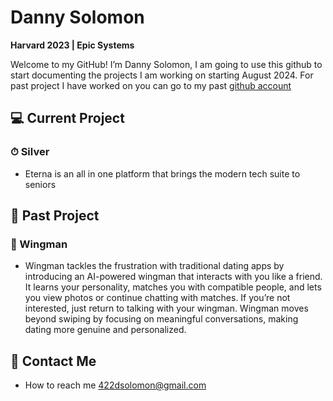 # Danny Solomon

**Harvard 2023 | Epic Systems**

Welcome to my GitHub! I’m Danny Solomon, I am going to use this github to start documenting the projects I am working on starting August 2024. For past project I have worked on you can go to my past [github account](https://github.com/422dsolomon)

## 💻 Current Project
### ⏱ Silver
- Eterna is an all in one platform that brings the modern tech suite to seniors

## 🎥 Past Project
### 🐣 Wingman
- Wingman tackles the frustration with traditional dating apps by introducing an AI-powered wingman that interacts with you like a friend. It learns your personality, matches you with compatible people, and lets you view photos or continue chatting with matches. If you’re not interested, just return to talking with your wingman. Wingman moves beyond swiping by focusing on meaningful conversations, making dating more genuine and personalized.

## 📱 Contact Me
- How to reach me 422dsolomon@gmail.com

<!---
Dsolomon422/Dsolomon422 is a ✨ special ✨ repository because its `README.md` (this file) appears on your GitHub profile.
You can click the Preview link to take a look at your changes.
--->
